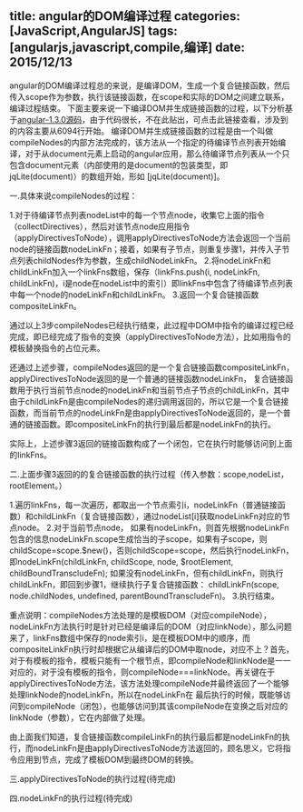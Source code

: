 title: angular的DOM编译过程
categories: [JavaScript,AngularJS]
tags: [angularjs,javascript,compile,编译]
date: 2015/12/13
---
angular的DOM编译过程总的来说，是编译DOM，生成一个复合链接函数，然后传入scope作为参数，执行该链接函数，在scope和实际的DOM之间建立联系，编译过程结束。
下面主要来说一下编译DOM并生成链接函数的过程，以下分析基于[angular-1.3.0源码](https://github.com/Gpia/temp-data/blob/master/javascript/lib/angular-1.3.0.js)，由于代码很长，不在此贴出，可点击此链接查看，涉及到的内容主要从6094行开始。
编译DOM并生成链接函数的过程是由一个叫做compileNodes的内部方法完成的，该方法从一个指定的待编译节点列表开始编译，对于从document元素上启动的angular应用，那么待编译节点列表从一个只包含document元素（内部使用的是document的包装类型，即jqLite(document)）的数组开始，形如 [jqLite(document)]。

<!-- more --> 

一.具体来说compileNodes的过程：

1.对于待编译节点列表nodeList中的每一个节点node，收集它上面的指令（collectDirectives），然后对该节点node应用指令（applyDirectivesToNode），调用applyDirectivesToNode方法会返回一个当前node的链接函数nodeLinkFn；接着，如果有子节点，则重复步骤1，并传入子节点列表childNodes作为参数，生成childNodeLinkFn。
2.将nodeLinkFn和childLinkFn加入一个linkFns数组，保存（linkFns.push(i, nodeLinkFn, childLinkFn)，i是node在nodeList中的索引）即linkFns中包含了待编译节点列表中每一个node的nodeLinkFn和childLinkFn。
3.返回一个复合链接函数compositeLinkFn。

通过以上3步compileNodes已经执行结束，此过程中DOM中指令的编译过程已经完成，即已经完成了指令的变换（applyDirectivesToNode方法），比如用指令的模板替换指令的占位元素。

还通过上述步骤，compileNodes返回的是一个复合链接函数compositeLinkFn，applyDirectivesToNode返回的是一个普通的链接函数nodeLinkFn，
复合链接函数用于执行当前节点node的nodeLinkFn和当前节点子节点的childLinkFn，其中由于childLinkFn是由compileNodes的递归调用返回的，所以它是一个复合链接函数，而当前节点的nodeLinkFn是由applyDirectivesToNode返回的，是一个普通的链接函数。即compositeLinkFn的执行到最后都是nodeLinkFn的执行。

实际上，上述步骤3返回的链接函数构成了一个闭包，它在执行时能够访问到上面的linkFns。

二.上面步骤3返回的的复合链接函数的执行过程（传入参数：scope,nodeList，rootElement。）

1.遍历linkFns，每一次遍历，都取出一个节点索引i，nodeLinkFn（普通链接函数）和childLinkFn（复合链接函数），通过nodeList[i]获取nodeLinkFn对应的节点node。
2.对于当前节点node，
  如果有nodeLinkFn，则首先根据nodeLinkFn包含的信息nodeLinkFn.scope生成恰当的子scope，如果有子scope，则childScope=scope.$new()，否则childScope=scope，然后执行nodeLinkFn，即nodeLinkFn(childLinkFn, childScope, node, $rootElement, childBoundTranscludeFn);
  如果没有nodeLinkFn，但有childLinkFn，则执行childLinkFn，即回到步骤1，继续执行子复合链接函数： childLinkFn(scope, node.childNodes, undefined, parentBoundTranscludeFn)。
3.执行结束。

重点说明：compileNodes方法处理的是模板DOM（对应compileNode），nodeLinkFn方法执行时是针对已经是编译后的DOM（对应linkNode），那么问题来了，linkFns数组中保存的node索引i，是在模板DOM中的顺序，而compositeLinkFn执行时却根据它从编译后的DOM中取node，对应不上？首先，对于有模板的指令，模板只能有一个根节点，即compileNode和linkNode是一一对应的，对于没有模板的指令，则compileNode===linkNode。再关键在于applyDirectivesToNode方法，该方法处理compileNode并最终返回了一个能够处理linkNode的nodeLinkFn，所以在nodeLinkFn在 最后执行的时候，既能够访问到compileNode（闭包），也能够访问到其该compileNode在变换之后对应的linkNode（参数），它在内部做了处理。

由上面我们知道，复合链接函数compileLinkFn的执行最后都是nodeLinkFn的执行，而nodeLinkFn是由applyDirectivesToNode方法返回的，顾名思义，它将指令应用到节点，完成了模板DOM到最终DOM的转换。

三.applyDirectivesToNode的执行过程(待完成)

四.nodeLinkFn的执行过程(待完成)
